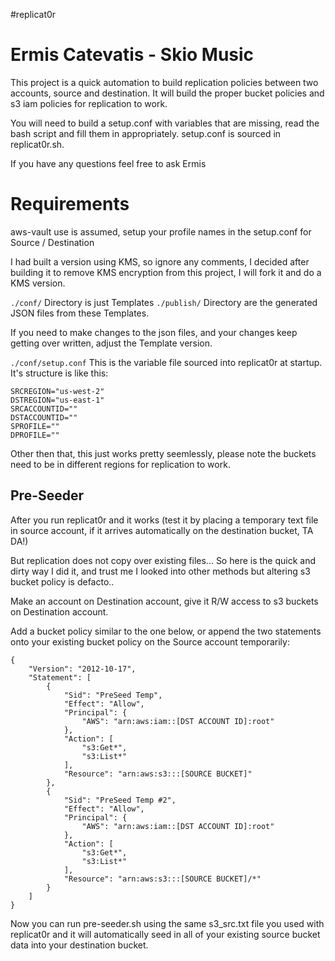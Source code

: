 #replicat0r
# Ermis Catevatis - Skio Music

This project is a quick automation to build replication policies between two accounts, source and destination.
It will build the proper bucket policies and s3 iam policies for replication to work.

You will need to build a setup.conf with variables that are missing, read the bash script and fill them in appropriately.
setup.conf is sourced in replicat0r.sh.

If you have any questions feel free to ask Ermis


# Requirements

aws-vault use is assumed, setup your profile names in the setup.conf for Source / Destination

I had built a version using KMS, so ignore any comments, I decided after building it to remove KMS encryption from this project, I will fork it and do a KMS version.

```./conf/``` Directory is just Templates
```./publish/``` Directory are the generated JSON files from these Templates.

If you need to make changes to the json files, and your changes keep getting over written, adjust the Template version.

```./conf/setup.conf``` This is the variable file sourced into replicat0r at startup. It's structure is like this:

```
SRCREGION="us-west-2"
DSTREGION="us-east-1"
SRCACCOUNTID=""
DSTACCOUNTID=""
SPROFILE=""
DPROFILE=""
```

Other then that, this just works pretty seemlessly, please note the buckets need to be in different regions for replication to work.

## Pre-Seeder
After you run replicat0r and it works (test it by placing a temporary text file in source account, if it arrives automatically on the destination bucket, TA DA!)

But replication does not copy over existing files... So here is the quick and dirty way I did it, and trust me I looked into other methods but altering s3 bucket policy is defacto..

Make an account on Destination account, give it R/W access to s3 buckets on Destination account.

Add a bucket policy similar to the one below, or append the two statements onto your existing bucket policy on the Source account temporarily:

```
{
    "Version": "2012-10-17",
    "Statement": [
        {
            "Sid": "PreSeed Temp",
            "Effect": "Allow",
            "Principal": {
                "AWS": "arn:aws:iam::[DST ACCOUNT ID]:root"
            },
            "Action": [
                "s3:Get*",
                "s3:List*"
            ],
            "Resource": "arn:aws:s3:::[SOURCE BUCKET]"
        },
        {
            "Sid": "PreSeed Temp #2",
            "Effect": "Allow",
            "Principal": {
                "AWS": "arn:aws:iam::[DST ACCOUNT ID]:root"
            },
            "Action": [
                "s3:Get*",
                "s3:List*"
            ],
            "Resource": "arn:aws:s3:::[SOURCE BUCKET]/*"
        }
    ]
}
```


Now you can run pre-seeder.sh using the same s3_src.txt file you used with replicat0r and it will automatically seed in all of your existing source bucket data into your destination bucket.
